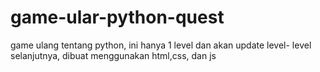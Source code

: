# game-ular-python-quest
game ulang tentang python, ini hanya 1 level dan akan update level- level selanjutnya, dibuat menggunakan html,css, dan js
